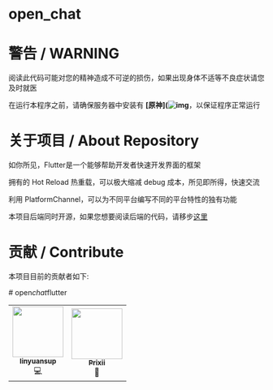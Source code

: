 # **open_chat**

# 警告  / WARNING

阅读此代码可能对您的精神造成不可逆的损伤，如果出现身体不适等不良症状请您及时就医

在运行本程序之前，请确保服务器中安装有 **[原神](![img](file:///C:\Users\27929\AppData\Roaming\Tencent\QQTempSys\%W@GJ$ACOF(TYDYECOKVDYB.png)https://ys.mihoyo.com/)**，以保证程序正常运行

# 关于项目 / About Repository

如你所见，Flutter是一个能够帮助开发者快速开发界面的框架

拥有的 Hot Reload 热重载，可以极大缩减 debug 成本，所见即所得，快速交流

利用 PlatformChannel，可以为不同平台编写不同的平台特性的独有功能

本项目后端同时开源，如果您想要阅读后端的代码，请移步[这里](https://github.com/linyuansup/open_chat_go)

# 贡献 / Contribute

本项目目前的贡献者如下:

<table>
  <tr>
    <td align="center"><a href="https://github.com/linyuansup"><img src="https://avatars.githubusercontent.com/u/49548096?v=4" width="100px;" alt=""/><br /><sub><b>linyuansup</b></sub></a><br />💻</a></td>
    <td align="center"><a href="https://github.com/Prixii"><img src="https://avatars.githubusercontent.com/u/87805157?s=400&u=ad791ac937be1f3b09fd13402055be13dab7338b&v=4" width="100px;" alt=""/><br /><sub><b>Prixii</b></sub></a><br />🧊</td>

#   o p e n _ c h a t _ f l u t t e r  
 